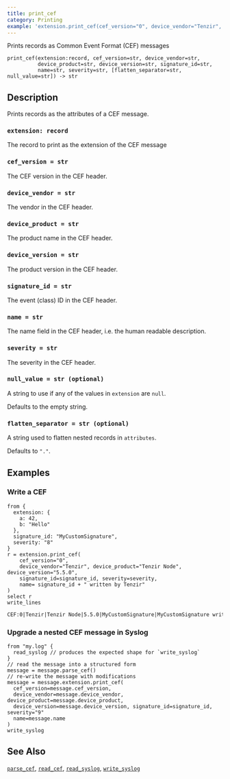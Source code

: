 ```yaml
---
title: print_cef
category: Printing
example: 'extension.print_cef(cef_version="0", device_vendor="Tenzir", device_product="Tenzir Node", device_version="5.5.0", signature_id=id, name="description", severity="7")'
---
```


Prints records as Common Event Format (CEF) messages

```tql
print_cef(extension:record, cef_version=str, device_vendor=str,
          device_product=str, device_version=str, signature_id=str,
          name=str, severity=str, [flatten_separator=str, null_value=str]) -> str
```

## Description

Prints records as the attributes of a CEF message.

### `extension: record`

The record to print as the extension of the CEF message

### `cef_version = str`

The CEF version in the CEF header.

### `device_vendor = str`

The vendor in the CEF header.

### `device_product = str`

The product name in the CEF header.

### `device_version = str`

The product version in the CEF header.

### `signature_id = str`

The event (class) ID in the CEF header.

### `name = str`

The name field in the CEF header, i.e. the human readable description.

### `severity = str`

The severity in the CEF header.

### `null_value = str (optional)`

A string to use if any of the values in `extension` are `null`.

Defaults to the empty string.

### `flatten_separator = str (optional)`

A string used to flatten nested records in `attributes`.

Defaults to `"."`.

## Examples

### Write a CEF

```tql
from {
  extension: {
    a: 42,
    b: "Hello"
  },
  signature_id: "MyCustomSignature",
  severity: "8"
}
r = extension.print_cef(
    cef_version="0",
    device_vendor="Tenzir", device_product="Tenzir Node", device_version="5.5.0",
    signature_id=signature_id, severity=severity,
    name= signature_id + " written by Tenzir"
)
select r
write_lines
```

```txt
CEF:0|Tenzir|Tenzir Node|5.5.0|MyCustomSignature|MyCustomSignature written by Tenzir|8|a=42 b=Hello
```

### Upgrade a nested CEF message in Syslog

```tql
from "my.log" {
  read_syslog // produces the expected shape for `write_syslog`
}
// read the message into a structured form
message = message.parse_cef()
// re-write the message with modifications
message = message.extension.print_cef(
  cef_version=message.cef_version,
  device_vendor=message.device_vendor, device_product=message.device_product,
  device_version=message.device_version, signature_id=signature_id, severity="9"
  name=message.name
)
write_syslog
```

## See Also

[`parse_cef`](/reference/functions/parse_cef),
[`read_cef`](/reference/operators/read_cef),
[`read_syslog`](/reference/operators/read_syslog),
[`write_syslog`](/reference/operators/write_syslog)
